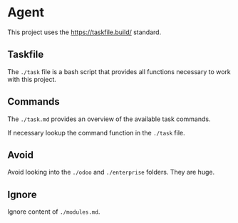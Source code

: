 # Agent

This project uses the https://taskfile.build/ standard.

## Taskfile

The `./task` file is a bash script that provides all functions necessary to work with this project.

## Commands

The `./task.md` provides an overview of the available task commands.

If necessary lookup the command function in the `./task` file.

## Avoid

Avoid looking into the `./odoo` and `./enterprise` folders. They are huge.

## Ignore

Ignore content of `./modules.md`.
